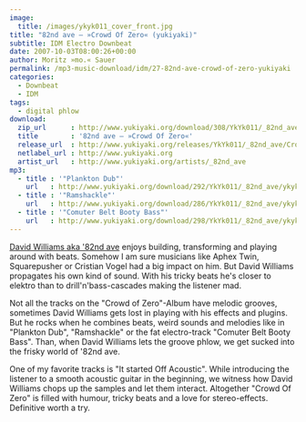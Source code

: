 ```yaml
---
image:
  title: /images/ykyk011_cover_front.jpg
title: "82nd ave – »Crowd Of Zero« (yukiyaki)"
subtitle: IDM Electro Downbeat
date: 2007-10-03T08:00:26+00:00
author: Moritz »mo.« Sauer
permalink: /mp3-music-download/idm/27-82nd-ave-crowd-of-zero-yukiyaki
categories:
  - Downbeat
  - IDM
tags:
  - digital phlow
download:
  zip_url      : http://www.yukiyaki.org/download/308/YkYk011/_82nd_ave/ykyk011_82nd_ave_-_crowd_of_zero__mp3.zip
  title        : '82nd ave – »Crowd Of Zero«'
  release_url  : http://www.yukiyaki.org/releases/YkYk011/_82nd_ave/Crowd_Of_Zero
  netlabel_url : http://www.yukiyaki.org
  artist_url   : http://www.yukiyaki.org/artists/_82nd_ave
mp3:
  - title : '"Plankton Dub"'
    url   : http://www.yukiyaki.org/download/292/YkYk011/_82nd_ave/ykyk011-06__82nd_ave_-_plankton_dub.mp3
  - title : '"Ramshackle"'
    url   : http://www.yukiyaki.org/download/286/YkYk011/_82nd_ave/ykyk011-03__82nd_ave_-_ramshackle.mp3
  - title : '"Comuter Belt Booty Bass"'
    url   : http://www.yukiyaki.org/download/298/YkYk011/_82nd_ave/ykyk011-09__82nd_ave_-_commuter_belt_booty_bass.mp3
---
```

[David Williams aka '82nd ave](http://www.yukiyaki.org/artists/_82nd_ave) enjoys building, transforming and playing around with beats. Somehow I am sure musicians like Aphex Twin, Squarepusher or Cristian Vogel had a big impact on him. But David Williams propagates his own kind of sound. With his tricky beats he's closer to elektro than to drill'n'bass-cascades making the listener mad.<!--more-->

Not all the tracks on the "Crowd of Zero"-Album have melodic grooves, sometimes David Williams gets lost in playing with his effects and plugins. But he rocks when he combines beats, weird sounds and melodies like in "Plankton Dub", "Ramshackle" or the fat electro-track "Comuter Belt Booty Bass". Than, when David Williams lets the groove phlow, we get sucked into the frisky world of '82nd ave.

One of my favorite tracks is "It started Off Acoustic". While introducing the listener to a smooth acoustic guitar in the beginning, we witness how David Williams chops up the samples and let them interact. Altogether "Crowd Of Zero" is filled with humour, tricky beats and a love for stereo-effects. Definitive worth a try.
